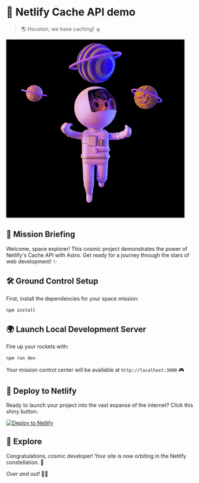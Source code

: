 # 🚀 Netlify Cache API demo

> 🌎 Houston, we have caching! 🛸

[![Space GIF](astronaut.gif)](https://giphy.com/gifs/cartoon-3d-astronaut-VOgpnDOAddaN0zr9UE)

## 🌟 Mission Briefing

Welcome, space explorer! This cosmic project demonstrates the power of Netlify's Cache API with Astro. Get ready for a journey through the stars of web development! ✨

## 🛠 Ground Control Setup

First, install the dependencies for your space mission:

```bash
npm install
```

## 🌍 Launch Local Development Server

Fire up your rockets with:

```bash
npm run dev
```

Your mission control center will be available at `http://localhost:3000` 🎮

## 🌌 Deploy to Netlify

Ready to launch your project into the vast expanse of the internet? Click this shiny button:

<a class="dtn" href="https://app.netlify.com/start/deploy?repository=https://github.com/netlify/astro-cache-api-demo"><img src="https://www.netlify.com/img/deploy/button.svg" alt="Deploy to Netlify"></a>

## 🌠 Explore

Congratulations, cosmic developer! Your site is now orbiting in the Netlify constellation. 🎉

_Over and out!_ 👨‍🚀
